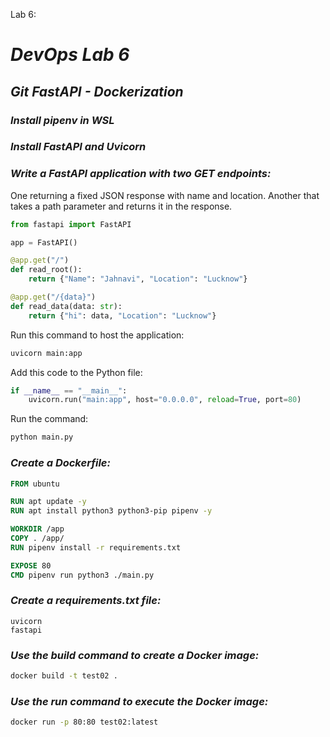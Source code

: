 Lab 6:

# *DevOps Lab 6*

## *Git FastAPI - Dockerization*

### *Install pipenv in WSL*

### *Install FastAPI and Uvicorn*

### *Write a FastAPI application with two GET endpoints:*

One returning a fixed JSON response with name and location.
Another that takes a path parameter and returns it in the response.

```python
from fastapi import FastAPI

app = FastAPI()

@app.get("/")
def read_root():
    return {"Name": "Jahnavi", "Location": "Lucknow"}

@app.get("/{data}")
def read_data(data: str):
    return {"hi": data, "Location": "Lucknow"}
```

Run this command to host the application:

```sh
uvicorn main:app
```

Add this code to the Python file:

```python
if __name__ == "__main__":
    uvicorn.run("main:app", host="0.0.0.0", reload=True, port=80)
```

Run the command:

```sh
python main.py
```

### *Create a Dockerfile:*

```Dockerfile
FROM ubuntu

RUN apt update -y
RUN apt install python3 python3-pip pipenv -y

WORKDIR /app
COPY . /app/
RUN pipenv install -r requirements.txt

EXPOSE 80
CMD pipenv run python3 ./main.py
```

### *Create a requirements.txt file:*

```
uvicorn
fastapi
```

### *Use the build command to create a Docker image:*

```sh
docker build -t test02 .
```

### *Use the run command to execute the Docker image:*

```sh
docker run -p 80:80 test02:latest
```

